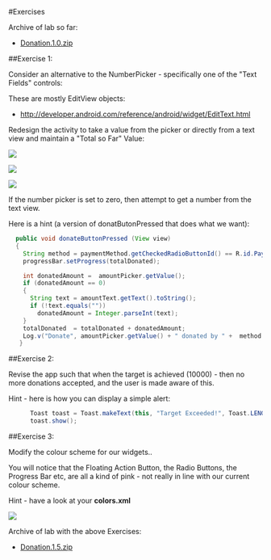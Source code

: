 #Exercises

Archive of lab so far:

- [Donation.1.0.zip](../archives/Donation.1.0.zip)

##Exercise 1:

Consider an alternative to the NumberPicker - specifically one of the "Text Fields" controls:

These are mostly EditView objects:

- <http://developer.android.com/reference/android/widget/EditText.html>

Redesign the activity to take a value from the picker or directly from a text view and maintain a "Total so Far" Value:

![](../img/lab2s902.png)

![](../img/lab2s901.png)

![](../img/lab2s903.png)

If the number picker is set to zero, then attempt to get a number from the text view.

Here is a hint (a version of donatButonPressed that does what we want):

~~~java
  public void donateButtonPressed (View view) 
  {
    String method = paymentMethod.getCheckedRadioButtonId() == R.id.PayPal ? "PayPal" : "Direct";
    progressBar.setProgress(totalDonated);

    int donatedAmount =  amountPicker.getValue();
    if (donatedAmount == 0)
    {
      String text = amountText.getText().toString();
      if (!text.equals(""))
        donatedAmount = Integer.parseInt(text);
    }
    totalDonated  = totalDonated + donatedAmount;
    Log.v("Donate", amountPicker.getValue() + " donated by " +  method + "\nCurrent total " + totalDonated);
   }
~~~

##Exercise 2:

Revise the app such that when the target is achieved (10000) - then no more donations accepted, and the user is made aware of this.

Hint - here is how you can display a simple alert:

~~~java
      Toast toast = Toast.makeText(this, "Target Exceeded!", Toast.LENGTH_SHORT);
      toast.show();
~~~

##Exercise 3:

Modify the colour scheme for our widgets..

You will notice that the Floating Action Button, the Radio Buttons, the Progress Bar etc, are all a kind of pink - not really in line with our current colour scheme.

Hint - have a look at your <b>colors.xml</b> 


![](../img/lab2s904.png)


Archive of lab with the above Exercises:

- [Donation.1.5.zip](../archives/Donation.1.5.zip)

